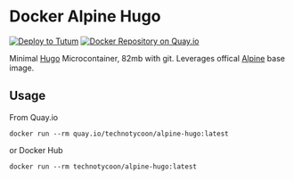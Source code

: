 # Docker Alpine Hugo

[![Deploy to Tutum](https://s.tutum.co/deploy-to-tutum.svg)](https://dashboard.tutum.co/stack/deploy/?repo=https://github.com/TechnoTycoon/docker-alpine-hugo)
[![Docker Repository on Quay.io](https://quay.io/repository/yunspace/alpine-hugo/status "Docker Repository on Quay.io")](https://quay.io/repository/technotycoon/alpine-hugo)

Minimal [Hugo](https://gohugo.io) Microcontainer, 82mb with git. Leverages offical [Alpine](https://hub.docker.com/_/alpine/) base image.

## Usage

From Quay.io

    docker run --rm quay.io/technotycoon/alpine-hugo:latest

or Docker Hub

    docker run --rm technotycoon/alpine-hugo:latest
